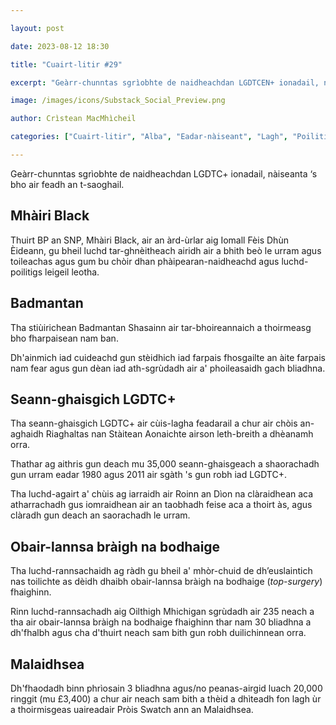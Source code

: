 ```yaml
---

layout: post

date: 2023-08-12 18:30

title: "Cuairt-litir #29"

excerpt: "Geàrr-chunntas sgrìobhte de naidheachdan LGDTCEN+ ionadail, nàiseanta ‘s bho air feadh an t-saoghail."

image: /images/icons/Substack_Social_Preview.png

author: Crìstean MacMhìcheil

categories: ["Cuairt-litir", "Alba", "Eadar-nàiseant", "Lagh", "Poilitigs", "Slàinte", "Spòrs"]

---
```


Geàrr-chunntas sgrìobhte de naidheachdan LGDTC+ ionadail, nàiseanta ‘s bho air feadh an t-saoghail.

## Mhàiri Black

Thuirt BP an SNP, Mhàiri Black, air an àrd-ùrlar aig Iomall Fèis Dhùn Èideann, gu bheil luchd tar-ghnèitheach airidh air a bhith beò le urram agus toileachas agus gum bu chòir dhan phàipearan-naidheachd agus luchd-poilitigs leigeil leotha.

## Badmantan

Tha stiùirichean Badmantan Shasainn air tar-bhoireannaich a thoirmeasg bho fharpaisean nam ban.

Dh'ainmich iad cuideachd gun stèidhich iad farpais fhosgailte an àite farpais nam fear agus gun dèan iad ath-sgrùdadh air a' phoileasaidh gach bliadhna.

## Seann-ghaisgich LGDTC+

Tha seann-ghaisgich LGDTC+ air cùis-lagha feadarail a chur air chòis an-aghaidh Riaghaltas nan Stàitean Aonaichte airson leth-breith a dhèanamh orra.

Thathar ag aithris gun deach mu 35,000 seann-ghaisgeach a shaorachadh gun urram eadar 1980 agus 2011 air sgàth 's gun robh iad LGDTC+.

Tha luchd-agairt a' chùis ag iarraidh air Roinn an Dìon na clàraidhean aca atharrachadh gus iomraidhean air an taobhadh feise aca a thoirt às, agus clàradh gun deach an saorachadh le urram.

## Obair-lannsa bràigh na bodhaige

Tha luchd-rannsachaidh ag ràdh gu bheil a' mhòr-chuid de dh’euslaintich nas toilichte as dèidh dhaibh obair-lannsa bràigh na bodhaige (_top-surgery_) fhaighinn.

Rinn luchd-rannsachadh aig Oilthigh Mhichigan sgrùdadh air 235 neach a tha air obair-lannsa bràigh na bodhaige fhaighinn thar nam 30 bliadhna a dh'fhalbh agus cha d'thuirt neach sam bith gun robh duilichinnean orra.

## Malaidhsea

Dh'fhaodadh binn phrìosain 3 bliadhna agus/no peanas-airgid luach 20,000 ringgit (mu £3,400) a chur air neach sam bith a thèid a dhìteadh fon lagh ùr a thoirmisgeas uaireadair Pròis Swatch ann an Malaidhsea.
